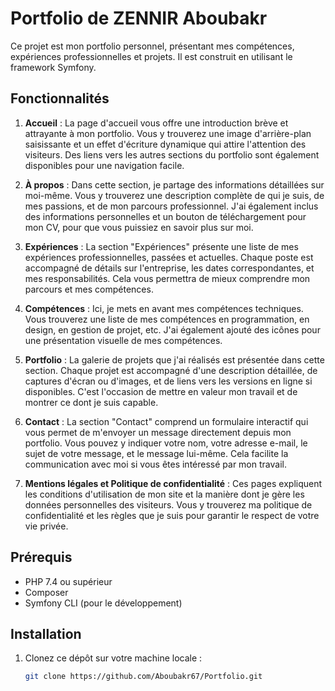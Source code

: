 # Portfolio de ZENNIR Aboubakr

Ce projet est mon portfolio personnel, présentant mes compétences, expériences professionnelles et projets. Il est construit en utilisant le framework Symfony.

## Fonctionnalités

1. **Accueil** : La page d'accueil vous offre une introduction brève et attrayante à mon portfolio. Vous y trouverez une image d'arrière-plan saisissante et un effet d'écriture dynamique qui attire l'attention des visiteurs. Des liens vers les autres sections du portfolio sont également disponibles pour une navigation facile.

2. **À propos** : Dans cette section, je partage des informations détaillées sur moi-même. Vous y trouverez une description complète de qui je suis, de mes passions, et de mon parcours professionnel. J'ai également inclus des informations personnelles et un bouton de téléchargement pour mon CV, pour que vous puissiez en savoir plus sur moi.

3. **Expériences** : La section "Expériences" présente une liste de mes expériences professionnelles, passées et actuelles. Chaque poste est accompagné de détails sur l'entreprise, les dates correspondantes, et mes responsabilités. Cela vous permettra de mieux comprendre mon parcours et mes compétences.

4. **Compétences** : Ici, je mets en avant mes compétences techniques. Vous trouverez une liste de mes compétences en programmation, en design, en gestion de projet, etc. J'ai également ajouté des icônes pour une présentation visuelle de mes compétences.

5. **Portfolio** : La galerie de projets que j'ai réalisés est présentée dans cette section. Chaque projet est accompagné d'une description détaillée, de captures d'écran ou d'images, et de liens vers les versions en ligne si disponibles. C'est l'occasion de mettre en valeur mon travail et de montrer ce dont je suis capable.

6. **Contact** : La section "Contact" comprend un formulaire interactif qui vous permet de m'envoyer un message directement depuis mon portfolio. Vous pouvez y indiquer votre nom, votre adresse e-mail, le sujet de votre message, et le message lui-même. Cela facilite la communication avec moi si vous êtes intéressé par mon travail.

7. **Mentions légales et Politique de confidentialité** : Ces pages expliquent les conditions d'utilisation de mon site et la manière dont je gère les données personnelles des visiteurs. Vous y trouverez ma politique de confidentialité et les règles que je suis pour garantir le respect de votre vie privée.

## Prérequis

- PHP 7.4 ou supérieur
- Composer
- Symfony CLI (pour le développement)

## Installation

1. Clonez ce dépôt sur votre machine locale :

   ```bash
   git clone https://github.com/Aboubakr67/Portfolio.git
